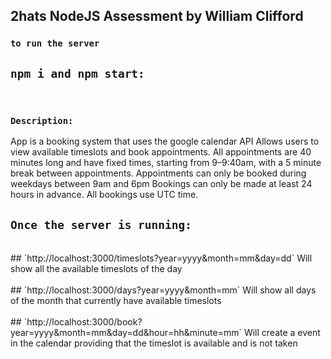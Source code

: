 ## 2hats NodeJS Assessment by William Clifford
### `to run the server`
## `npm i and npm start:`

<br>

### `Description:`
App is a booking system that uses the google calendar API
Allows users to view available timeslots and book appointments.
All appointments are 40 minutes long and have fixed times, starting from 9–9:40am, with a 5 minute break between appointments.
Appointments can only be booked during weekdays between 9am and 6pm
Bookings can only be made at least 24 hours in advance.
All bookings use UTC time.
<br>
## `Once the server is running:`
<br>
## `http://localhost:3000/timeslots?year=yyyy&month=mm&day=dd`
Will show all the available timeslots of the day
<br>
<br>
## `http://localhost:3000/days?year=yyyy&month=mm`
Will show all days of the month that currently have available timeslots
<br>
<br>
## `http://localhost:3000/book?year=yyyy&month=mm&day=dd&hour=hh&minute=mm`
Will create a event in the calendar providing that the timeslot is available and is not taken
<br>